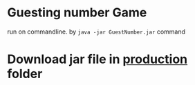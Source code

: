 # Guesting number Game

run on commandline. by `java -jar GuestNumber.jar` command

# Download jar file in [production](./production) folder
